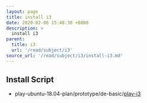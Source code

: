 ```yaml
---
layout: page
title: install i3
date: 2020-02-06 15:48:30 +0800
description: >
  install i3
parent:
  title: i3
  url: '/read/subject/i3'
source_url: '/read/subject/i3/install-i3.md'
---
```



## Install Script

* play-ubuntu-18.04-plan/prototype/de-basic/[play-i3](https://github.com/samwhelp/play-ubuntu-18.04-plan/tree/master/prototype/de-basic/play-i3)
